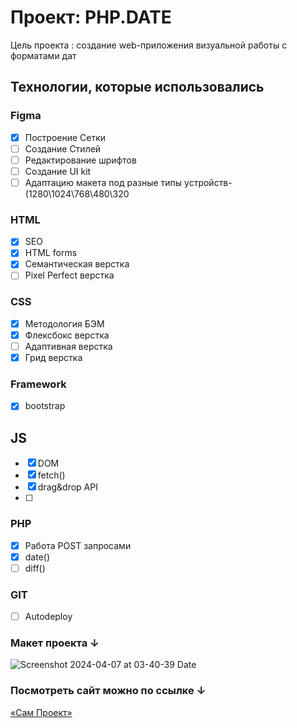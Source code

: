 # Проект: PHP.DATE

Цель проекта : создание web-приложения визуальной работы с форматами дат

## Технологии, которые использовались

### Figma

- [x] Построение Сетки
- [ ] Создание Стилей
- [ ] Редактирование шрифтов
- [ ] Создание UI kit
- [ ] Адаптацию макета под разные типы устройств- (1280\1024\768\480\320

### HTML

- [x] SEO
- [x] HTML forms
- [x] Семантическая верстка
- [ ] Pixel Perfect верстка

### CSS

- [x] Методология БЭМ
- [x] Флексбокс верстка
- [ ] Адаптивная верстка
- [x] Грид верстка

### Framework
- [x] bootstrap

## JS

- [x] DOM
- [x] fetch()
- [x] drag&drop API
- [ ]

### PHP

- [x] Работа POST запросами
- [x] date()
- [ ] diff()

### GIT

- [ ] Autodeploy

### Макет проекта ↓

![Screenshot 2024-04-07 at 03-40-39 Date](https://github.com/annybogatova/phpdate/assets/96336462/588602e8-0eed-4c66-b734-363aa5937ca6)



### Посмотреть сайт можно по ссылке ↓

[«Сам Проект»](https://annybogatova.github.io/phpdate/)
